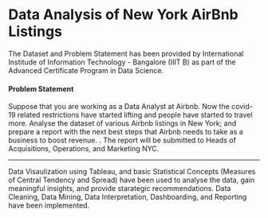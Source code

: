 # Data Analysis of New York AirBnb Listings

The Dataset and Problem Statement has been provided by International Institude of Information Technology - Bangalore (IIIT B) as part of the Advanced Certificate Program in Data Science.

#### Problem Statement
Suppose that you are working as a Data Analyst at Airbnb. Now the covid-19 related restrictions have started lifting and people have started to travel more. Analyse the dataset of various
Airbnb listings in New York; and prepare a report with the next best steps that Airbnb needs to take as a business to boost revenue. . The report will be submitted to Heads of Acquisitions, Operations, and Marketing NYC.

---

Data Visaulization using Tableau, and basic Statistical Concepts (Measures of Central Tendency and Spread) have been used to analyse the data, gain meaningful insights, and provide starategic recommendations. Data Cleaning, Data Mining, Data Interpretation, Dashboarding, and Reporting have been implemented.   
